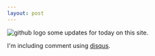 ```yaml
---
layout: post
---
```

![github logo](http://upload.wikimedia.org/wikipedia/commons/b/b3/GitHub.svg)
some updates for today on this site.

I'm including comment using [disqus]( https://disqus.com/).



